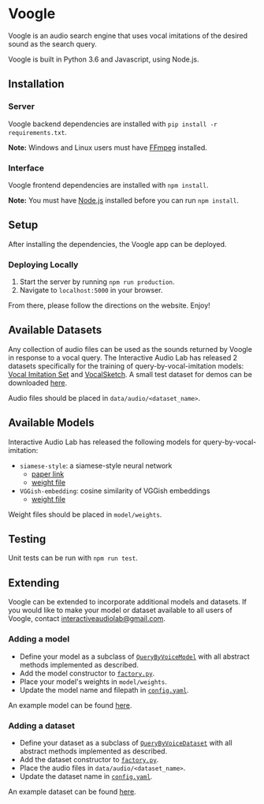 # Voogle
Voogle is an audio search engine that uses vocal imitations of the desired sound as the search query.

Voogle is built in Python 3.6 and Javascript, using Node.js.

## Installation
### Server
Voogle backend dependencies are installed with `pip install -r requirements.txt`.

**Note:** Windows and Linux users must have [FFmpeg](https://www.ffmpeg.org/) installed.

### Interface
Voogle frontend dependencies are installed with `npm install`.

**Note:** You must have [Node.js](https://nodejs.org/en/) installed before you can run `npm install`.

## Setup
After installing the dependencies, the Voogle app can be deployed.

### Deploying Locally
1. Start the server by running `npm run production`.
2. Navigate to `localhost:5000` in your browser.

From there, please follow the directions on the website. Enjoy!

## Available Datasets
Any collection of audio files can be used as the sounds returned by Voogle in response to a vocal query. The Interactive Audio Lab has released 2 datasets specifically for the training of query-by-vocal-imitation models: [Vocal Imitation Set](https://zenodo.org/record/1340763#.XAap0mhKiM8) and [VocalSketch](https://zenodo.org/record/1251982#.XAap1WhKiM8). A small test dataset for demos can be downloaded [here](https://www.dropbox.com/s/lkj55uvz4z26i8d/test_dataset.zip?dl=0).

Audio files should be placed in `data/audio/<dataset_name>`.

## Available Models
Interactive Audio Lab has released the following models for query-by-vocal-imitation:
 - `siamese-style`: a siamese-style neural network
    - [paper link](https://www.researchgate.net/publication/327407400_Siamese_Style_Convolutional_Neural_Networks_for_Sound_Search_by_Vocal_Imitation)
    - [weight file](https://www.dropbox.com/s/234i2ft9sfcdpty/siamese_style.h5?dl=1)
 - `VGGish-embedding`: cosine similarity of VGGish embeddings
    - [weight file](https://www.dropbox.com/s/5x5ceczislmyk0y/vggish_pretrained_convs.pth?dl=1)

Weight files should be placed in `model/weights`.

## Testing
Unit tests can be run with `npm run test`.

## Extending
Voogle can be extended to incorporate additional models and datasets. If you would like to make your model or dataset available to all users of Voogle, contact interactiveaudiolab@gmail.com.

### Adding a model
- Define your model as a subclass of [`QueryByVoiceModel`](model/QueryByVoiceModel.py) with all abstract methods implemented as described.
- Add the model constructor to [`factory.py`](factory.py).
- Place your model's weights in `model/weights`.
- Update the model name and filepath in [`config.yaml`](config.yaml).

An example model can be found [here](model/SiameseStyle.py).

### Adding a dataset
- Define your dataset as a subclass of [`QueryByVoiceDataset`](data/QueryByVoiceDataset.py) with all abstract methods implemented as described.
- Add the dataset constructor to [`factory.py`](factory.py).
- Place the audio files in `data/audio/<dataset_name>`.
- Update the dataset name in [`config.yaml`](config.yaml).

An example dataset can be found [here](data/TestDataset.py).
